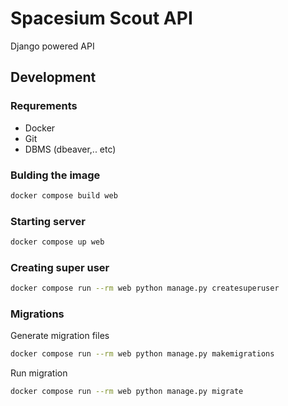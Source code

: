 # Spacesium Scout API
Django powered API

## Development
### Requrements
- Docker
- Git
- DBMS (dbeaver,.. etc)

### Bulding the image
```bash
docker compose build web
```
### Starting server
```bash
docker compose up web
```
### Creating super user
```bash
docker compose run --rm web python manage.py createsuperuser
```
### Migrations
Generate migration files
```bash
docker compose run --rm web python manage.py makemigrations
```
Run migration
```bash
docker compose run --rm web python manage.py migrate
```
